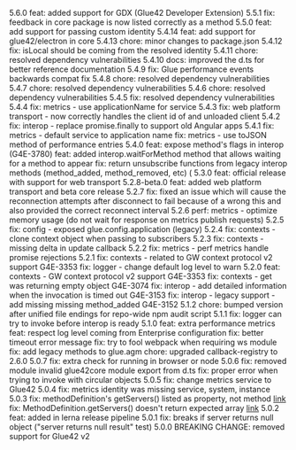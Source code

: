 5.6.0
feat: added support for GDX (Glue42 Developer Extension)
5.5.1
fix: feedback in core package is now listed correctly as a method
5.5.0
feat: add support for passing custom identity
5.4.14
feat: add support for glue42/electron in core
5.4.13
chore: minor changes to package.json
5.4.12
fix: isLocal should be coming from the resolved identity
5.4.11
chore: resolved dependency vulnerabilities
5.4.10
docs: improved the d.ts for better reference documentation
5.4.9
fix: Glue performance events backwards compat fix
5.4.8
chore: resolved dependency vulnerabilities
5.4.7
chore: resolved dependency vulnerabilities
5.4.6
chore: resolved dependency vulnerabilities
5.4.5
fix: resolved dependency vulnerabilities
5.4.4
fix: metrics - use applicationName for service
5.4.3
fix: web platform transport - now correctly handles the client id of and unloaded client
5.4.2
fix: interop - replace promise.finally to support old Angular apps
5.4.1
fix: metrics - default service to application name
fix: metrics - use toJSON method of performance entries
5.4.0
feat: expose method's flags in interop (G4E-3780)
feat: added interop.waitForMethod method that allows waiting for a method to appear
fix: return unsubscribe functions from legacy interop methods (method_added, method_removed, etc) (
5.3.0
feat: official release with support for web transport
5.2.8-beta.0
feat: added web platform transport and beta core release
5.2.7
fix: fixed an issue which will cause the reconnection attempts after disconnect to fail because of a wrong this and also provided the correct reconnect interval
5.2.6
perf: metrics - optimize memory usage (do not wait for response on metrics publish requests)
5.2.5
fix: config - exposed glue.config.application (legacy)
5.2.4
fix: contexts - clone context object when passing to subscribers
5.2.3
fix: contexts - missing delta in update callback
5.2.2
fix: metrics - perf metrics handle promise rejections
5.2.1
fix: contexts - related to GW context protocol v2 support G4E-3353
fix: logger - change default log level to warn
5.2.0
feat: contexts - GW context protocol v2 support G4E-3353
fix: contexts - get was returning empty object G4E-3074
fix: interop - add detailed information when the invocation is timed out G4E-3153
fix: interop - legacy support - add missing missing method_added G4E-3152
5.1.2
chore: bumped version after unified file endings for repo-wide npm audit script
5.1.1
fix: logger can try to invoke before interop is ready
5.1.0
feat: extra performance metrics
feat: respect log level coming from Enterprise configuration
fix: better timeout error message
fix: try to fool webpack when requiring ws module
fix: add legacy methods to glue.agm
chore: upgraded callback-registry to 2.6.0
5.0.7
fix: extra check for running in browser or node
5.0.6
fix: removed module invalid glue42core module export from d.ts
fix: proper error when trying to invoke with circular objects
5.0.5
fix: change metrics service to Glue42
5.0.4
fix: metrics identity was missing service, system, instance
5.0.3
fix: methodDefinition's getServers() listed as property, not method [link](https://github.com/Glue42/core/issues/62)
fix: MethodDefinition.getServers() doesn't return expected array [link](https://github.com/Glue42/core/issues/60)
5.0.2
feat: added in lerna release pipeline
5.0.1
fix: breaks if server returns null object ("server returns null result" test)
5.0.0
BREAKING CHANGE: removed support for Glue42 v2
